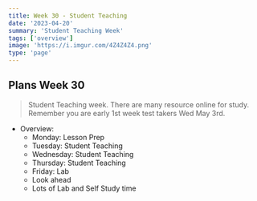 ```yaml
---
title: Week 30 - Student Teaching
date: '2023-04-20'
summary: 'Student Teaching Week'
tags: ['overview']
image: 'https://i.imgur.com/4Z4Z4Z4.png'
type: 'page'
---
```



## Plans Week 30
> Student Teaching week. There are many resource online for study. Remember you are early 1st week test takers Wed May 3rd.

- Overview:
    - Monday: Lesson Prep
    - Tuesday: Student Teaching
    - Wednesday: Student Teaching
    - Thursday: Student Teaching
    - Friday: Lab
    -  Look ahead
    - Lots of Lab and Self Study time